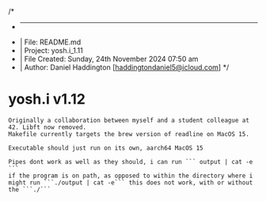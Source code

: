 /*
 * ________________________________________________________________________________
 * |  File: README.md
 * |  Project: yosh.i_1.11
 * |  File Created: Sunday, 24th November 2024 07:50 am
 * |  Author: Daniel Haddington [haddingtondaniel5@icloud.com]
 */


# yosh.i v1.12

	Originally a collaboration between myself and a student colleague at 42. Libft now removed.
	Makefile currently targets the brew version of readline on MacOS 15.

	Executable should just run on its own, aarch64 MacOS 15

	Pipes dont work as well as they should, i can run ``` output | cat -e ```
	if the program is on path, as opposed to within the directory where i might run ```./output | cat -e``` this does not work, with or without the ```./```